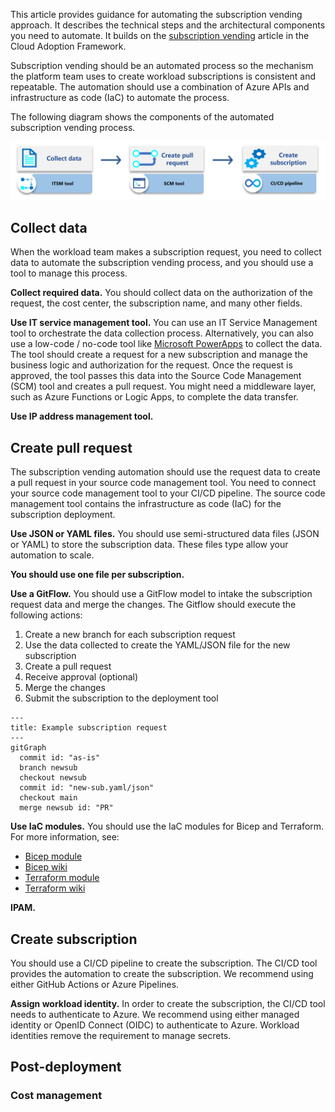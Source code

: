 This article provides guidance for automating the subscription vending approach. It describes the technical steps and the architectural components you need to automate. It builds on the [subscription vending](/azure/cloud-adoption-framework/ready/landing-zone/design-area/subscription-vending) article in the Cloud Adoption Framework.

Subscription vending should be an automated process so the mechanism the platform team uses to create workload subscriptions is consistent and repeatable. The automation should use a combination of Azure APIs and infrastructure as code (IaC) to automate the process.

The following diagram shows the components of the automated subscription vending process.

[![Diagram showing the components of the subscription vending approach.](images/sub-vending.png)](images/sub-vending.png)

## Collect data

When the workload team makes a subscription request, you need to collect data to automate the subscription vending process, and you should use a tool to manage this process.

**Collect required data.** You should collect data on the authorization of the request, the cost center, the subscription name, and many other fields.

**Use IT service management tool.** You can use an IT Service Management tool to orchestrate the data collection process. Alternatively, you can also use a low-code / no-code tool like [Microsoft PowerApps](https://powerapps.microsoft.com/) to collect the data. The tool should create a request for a new subscription and manage the business logic and authorization for the request. Once the request is approved, the tool passes this data into the Source Code Management (SCM) tool and creates a pull request. You might need a middleware layer, such as Azure Functions or Logic Apps, to complete the data transfer.

**Use IP address management tool.**

## Create pull request

The subscription vending automation should use the request data to create a pull request in your source code management tool. You need to connect your source code management tool to your CI/CD pipeline. The source code management tool contains the infrastructure as code (IaC) for the subscription deployment.

**Use JSON or YAML files.** You should use semi-structured data files
(JSON or YAML) to store the subscription data. These files type allow your automation to scale.

**You should use one file per subscription.**

**Use a GitFlow.** You should use a GitFlow model to intake the subscription request data and merge the changes. The Gitflow should execute the following actions:

1. Create a new branch for each subscription request
1. Use the data collected to create the YAML/JSON file for the new subscription
1. Create a pull request
1. Receive approval (optional)
1. Merge the changes
1. Submit the subscription to the deployment tool

```mermaid
---
title: Example subscription request
---
gitGraph
  commit id: "as-is"
  branch newsub
  checkout newsub
  commit id: "new-sub.yaml/json"
  checkout main
  merge newsub id: "PR"
```

**Use IaC modules.** You should use the IaC modules for Bicep and Terraform. For more information, see:

- [Bicep module](https://aka.ms/lz-vending/bicep)
- [Bicep wiki](https://github.com/Azure/bicep-lz-vending/wiki)
- [Terraform module](https://aka.ms/lz-vending/tf)
- [Terraform wiki](https://github.com/Azure/terraform-azurerm-lz-vending/wiki)

**IPAM.** 


## Create subscription

You should use a CI/CD pipeline to create the subscription. The CI/CD tool provides the automation to create the subscription. We recommend using either GitHub Actions or Azure Pipelines.

**Assign workload identity.** In order to create the subscription, the CI/CD tool needs to authenticate to Azure. We recommend using either managed identity or OpenID Connect (OIDC) to authenticate to Azure. Workload identities remove the requirement to manage secrets.

## Post-deployment

### Cost management
